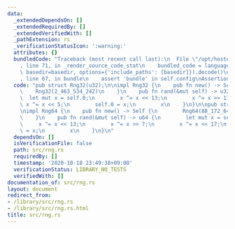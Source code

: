 ```yaml
---
data:
  _extendedDependsOn: []
  _extendedRequiredBy: []
  _extendedVerifiedWith: []
  _pathExtension: rs
  _verificationStatusIcon: ':warning:'
  attributes: {}
  bundledCode: "Traceback (most recent call last):\n  File \"/opt/hostedtoolcache/Python/3.9.0/x64/lib/python3.9/site-packages/onlinejudge_verify/documentation/build.py\"\
    , line 71, in _render_source_code_stat\n    bundled_code = language.bundle(stat.path,\
    \ basedir=basedir, options={'include_paths': [basedir]}).decode()\n  File \"/opt/hostedtoolcache/Python/3.9.0/x64/lib/python3.9/site-packages/onlinejudge_verify/languages/user_defined.py\"\
    , line 67, in bundle\n    assert 'bundle' in self.config\nAssertionError\n"
  code: "pub struct Rng32(u32);\n\nimpl Rng32 {\n    pub fn new() -> Self {\n    \
    \    Rng32(2_463_534_242)\n    }\n    pub fn rand(&mut self) -> u32 {\n      \
    \  let mut x = self.0;\n        x ^= x << 13;\n        x ^= x >> 17;\n       \
    \ x ^= x << 5;\n        self.0 = x;\n        x\n    }\n}\n\npub struct Rng64(u64);\n\
    \nimpl Rng64 {\n    pub fn new() -> Self {\n        Rng64(88_172_645_463_325_252)\n\
    \    }\n    pub fn rand(&mut self) -> u64 {\n        let mut x = self.0;\n   \
    \     x ^= x << 13;\n        x ^= x >> 7;\n        x ^= x << 17;\n        self.0\
    \ = x;\n        x\n    }\n}\n"
  dependsOn: []
  isVerificationFile: false
  path: src/rng.rs
  requiredBy: []
  timestamp: '2020-10-18 23:49:38+09:00'
  verificationStatus: LIBRARY_NO_TESTS
  verifiedWith: []
documentation_of: src/rng.rs
layout: document
redirect_from:
- /library/src/rng.rs
- /library/src/rng.rs.html
title: src/rng.rs
---
```

